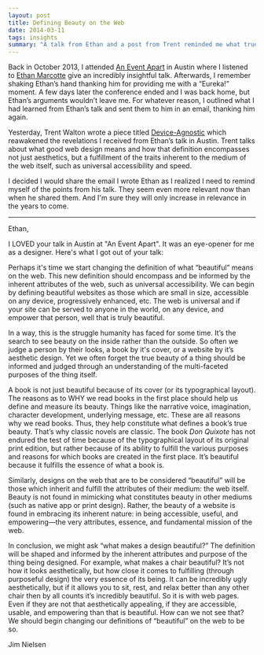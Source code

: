 ```yaml
---
layout: post
title: Defining Beauty on the Web
date: 2014-03-11
tags: insights
summary: "A talk from Ethan and a post from Trent reminded me what true beauty is on the web. It’s found through a fulfillment of the essence and mission of the medium itself."
---
```


Back in October 2013, I attended [An Event Apart](http://aneventapart.com/) in Austin where I listened to [Ethan Marcotte](https://twitter.com/beep) give an incredibly insightful talk. Afterwards, I remember shaking Ethan’s hand thanking him for providing me with a “Eureka!” moment. A few days later the conference ended and I was back home, but Ethan’s arguments wouldn’t leave me. For whatever reason, I outlined what I had learned from Ethan’s talk and sent them to him in an email, thanking him again.

Yesterday, Trent Walton wrote a piece titled [Device-Agnostic](http://trentwalton.com/2014/03/10/device-agnostic/) which reawakened the revelations I received from Ethan’s talk in Austin. Trent talks about what good web design means and how that definition encompasses not just aesthetics, but a fulfillment of the traits inherent to the medium of the web itself, such as universal accessibility and speed. 

I decided I would share the email I wrote Ethan as I realized I need to remind myself of the points from his talk. They seem even more relevant now than when he shared them. And I'm sure they will only increase in relevance in the years to come.

- - -

Ethan,

I LOVED your talk in Austin at "An Event Apart". It was an eye-opener for me as a designer. Here's what I got out of your talk:

Perhaps it's time we start changing the definition of what “beautiful” means on the web. This new definition should encompass and be informed by the inherent attributes of the web, such as universal accessibility. We can begin by defining beautiful websites as those which are small in size, accessible on any device, progressively enhanced, etc. The web is universal and if your site can be served to anyone in the world, on any device, and empower that person, well that is truly beautiful.

In a way, this is the struggle humanity has faced for some time. It’s the search to see beauty on the inside rather than the outside. So often we judge a person by their looks, a book by it's cover, or a website by it’s aesthetic design. Yet we often forget the true beauty of a thing should be informed and judged through an understanding of the multi-faceted purposes of the thing itself.

A book is not just beautiful because of its cover (or its typographical layout). The reasons as to WHY we read books in the first place should help us define and measure its beauty. Things like the narrative voice, imagination, character development, underlying message, etc. These are all reasons why we read books. Thus, they help constitute what defines a book’s true beauty. That’s why classic novels are classic. The book *Don Quixote* has not endured the test of time because of the typographical layout of its original print edition, but rather because of its ability to fulfill the various purposes and reasons for which books are created in the first place. It’s beautiful because it fulfills the essence of what a book is.

Similarly, designs on the web that are to be considered “beautiful” will be those which inherit and fulfill the attributes of their medium: the web itself. Beauty is not found in mimicking what constitutes beauty in other mediums (such as native app or print design). Rather, the beauty of a website is found in embracing its inherent nature: in being accessible, useful, and empowering—the very attributes, essence, and fundamental mission of the web.

In conclusion, we might ask “what makes a design beautiful?” The definition will be shaped and informed by the inherent attributes and purpose of the thing being designed. For example, what makes a chair beautiful? It’s not how it looks aesthetically, but how close it comes to fulfilling (through purposeful design) the very essence of its being. It can be incredibly ugly aesthetically, but if it allows you to sit, rest, and relax better than any other chair then by all counts it’s incredibly beautiful. So it is with web pages. Even if they are not that aesthetically appealing, if they are accessible, usable, and empowering than that is beautiful. How can we not see that? We should begin changing our definitions of “beautiful” on the web to be so.



Jim Nielsen